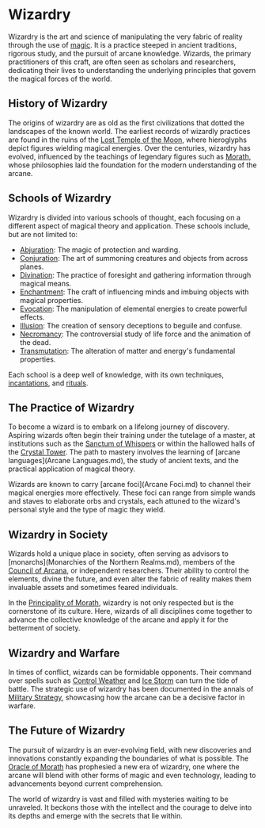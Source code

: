 # Wizardry

Wizardry is the art and science of manipulating the very fabric of reality through the use of [magic](Magic.md). It is a practice steeped in ancient traditions, rigorous study, and the pursuit of arcane knowledge. Wizards, the primary practitioners of this craft, are often seen as scholars and researchers, dedicating their lives to understanding the underlying principles that govern the magical forces of the world.

## History of Wizardry

The origins of wizardry are as old as the first civilizations that dotted the landscapes of the known world. The earliest records of wizardly practices are found in the ruins of the [Lost Temple of the Moon](Lost%20Temple%20of%20the%20Moon.md), where hieroglyphs depict figures wielding magical energies. Over the centuries, wizardry has evolved, influenced by the teachings of legendary figures such as [Morath](Morath.md), whose philosophies laid the foundation for the modern understanding of the arcane.

## Schools of Wizardry

Wizardry is divided into various schools of thought, each focusing on a different aspect of magical theory and application. These schools include, but are not limited to:

- [Abjuration](Abjuration.md): The magic of protection and warding.
- [Conjuration](Conjuration.md): The art of summoning creatures and objects from across planes.
- [Divination](Divination.md): The practice of foresight and gathering information through magical means.
- [Enchantment](Enchantment.md): The craft of influencing minds and imbuing objects with magical properties.
- [Evocation](Evocation.md): The manipulation of elemental energies to create powerful effects.
- [Illusion](Illusion.md): The creation of sensory deceptions to beguile and confuse.
- [Necromancy](Necromancy.md): The controversial study of life force and the animation of the dead.
- [Transmutation](Transmutation.md): The alteration of matter and energy's fundamental properties.

Each school is a deep well of knowledge, with its own techniques, [incantations](Incantations.md), and [rituals](Rituals.md).

## The Practice of Wizardry

To become a wizard is to embark on a lifelong journey of discovery. Aspiring wizards often begin their training under the tutelage of a master, at institutions such as the [Sanctum of Whispers](Sanctum%20of%20Whispers.md) or within the hallowed halls of the [Crystal Tower](Crystal%20Tower.md). The path to mastery involves the learning of [arcane languages](Arcane Languages.md), the study of ancient texts, and the practical application of magical theory.

Wizards are known to carry [arcane foci](Arcane Foci.md) to channel their magical energies more effectively. These foci can range from simple wands and staves to elaborate orbs and crystals, each attuned to the wizard's personal style and the type of magic they wield.

## Wizardry in Society

Wizards hold a unique place in society, often serving as advisors to [monarchs](Monarchies of the Northern Realms.md), members of the [Council of Arcana](Council%20of%20Arcana.md), or independent researchers. Their ability to control the elements, divine the future, and even alter the fabric of reality makes them invaluable assets and sometimes feared individuals.

In the [Principality of Morath](Principality%20of%20Morath.md), wizardry is not only respected but is the cornerstone of its culture. Here, wizards of all disciplines come together to advance the collective knowledge of the arcane and apply it for the betterment of society.

## Wizardry and Warfare

In times of conflict, wizards can be formidable opponents. Their command over spells such as [Control Weather](Control%20Weather.md) and [Ice Storm](Ice%20Storm.md) can turn the tide of battle. The strategic use of wizardry has been documented in the annals of [Military Strategy](Military%20Strategy.md), showcasing how the arcane can be a decisive factor in warfare.

## The Future of Wizardry

The pursuit of wizardry is an ever-evolving field, with new discoveries and innovations constantly expanding the boundaries of what is possible. The [Oracle of Morath](Oracle%20of%20Morath.md) has prophesied a new era of wizardry, one where the arcane will blend with other forms of magic and even technology, leading to advancements beyond current comprehension.

The world of wizardry is vast and filled with mysteries waiting to be unraveled. It beckons those with the intellect and the courage to delve into its depths and emerge with the secrets that lie within.